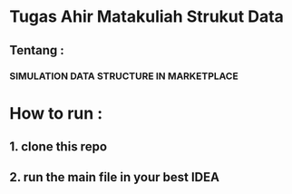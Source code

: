 # Tugas Ahir Matakuliah Strukut Data #

## Tentang : ##
### SIMULATION DATA STRUCTURE IN MARKETPLACE ###

# How to run :
## 1. clone this repo 
## 2. run the main file in your best IDEA
